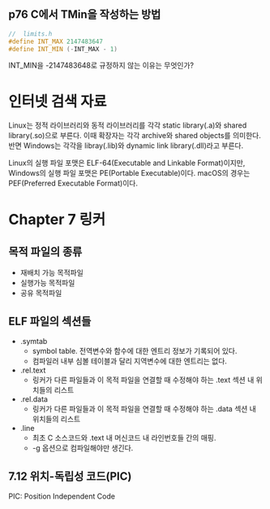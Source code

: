 ##  p76 C에서 TMin을 작성하는 방법

```cpp
//  limits.h
#define INT_MAX 2147483647
#define INT_MIN (-INT_MAX - 1)
```

INT_MIN을 -2147483648로 규정하지 않는 이유는 무엇인가?




#   인터넷 검색 자료
Linux는 정적 라이브러리와 동적 라이브러리를 각각 static library(.a)와 shared library(.so)으로 부른다.
이때 확장자는 각각 archive와 shared objects를 의미한다.
반면 Windows는 각각을 libray(.lib)와 dynamic link library(.dll)라고 부른다.

Linux의 실행 파일 포맷은 ELF-64(Executable and Linkable Format)이지만, Windows의 실행 파일 포맷은 PE(Portable Executable)이다. macOS의 경우는 PEF(Preferred Executable Format)이다.

#   Chapter 7 링커

##  목적 파일의 종류
*   재배치 가능 목적파일
*   실행가능 목적파일
*   공유 목적파일

##  ELF 파일의 섹션들
*   .symtab
    *   symbol table. 전역변수와 함수에 대한 엔트리 정보가 기록되어 있다.
    *   컴파일러 내부 심볼 테이블과 달리 지역변수에 대한 엔트리는 없다.
*   .rel.text
    *   링커가 다른 파일들과 이 목적 파일을 연결할 때 수정해야 하는 .text 섹션 내 위치들의 리스트
*   .rel.data
    *   링커가 다른 파일들과 이 목적 파일을 연결할 때 수정해야 하는 .data 섹션 내 위치들의 리스트
*   .line
    *   최초 C 소스코드와 .text 내 머신코드 내 라인번호들 간의 매핑.
    *   -g 옵션으로 컴파일해야만 생긴다.

##  7.12 위치-독립성 코드(PIC)
PIC: Position Independent Code